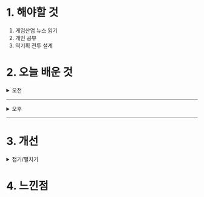 
# 1. 해야할 것

1. 게임산업 뉴스 읽기 
2. 개인 공부  
3. 역기획 전투 설계



# 2. 오늘 배운 것

<details>
<summary>오전</summary>


</details>

****

<details>
<summary>오후</summary>


</details>

****


# 3. 개선


<details>
<summary>접기/펼치기</summary>


</details>



# 4. 느낀점


